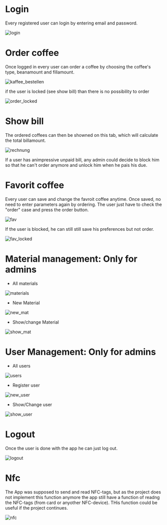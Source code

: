 # Login

Every registered user can login by entering email and password. 

![login](https://github.com/gauggelb/Officebarista/blob/master/frontend/README/login.png)

# Order coffee

Once logged in every user can order a coffee by choosing the coffee's type, beanamount and fillamount.

![kaffee_bestellen](https://github.com/gauggelb/Officebarista/blob/master/frontend/README/kaffee_bestellen.png)

if the user is locked (see show bill) than there is no possibility to order

![order_locked](https://github.com/gauggelb/Officebarista/blob/master/frontend/README/order_locked.png)

# Show bill

The ordered coffees can then be showned on this tab, which will calculate the total billamount. 

![rechnung](https://github.com/gauggelb/Officebarista/blob/master/frontend/README/rechnung.png)

If a user has animpressive unpaid bill, any admin could decide to block him so that he can't order anymore and
unlock him when he pais his due.


# Favorit coffee 

Every user can save and change the favroit coffee anytime. Once saved, no need to enter parameters again by ordering.
The user just have to check the "order" case and press the order button.

![fav](https://github.com/gauggelb/Officebarista/blob/master/frontend/README/favorit.png)

If the user is blocked, he can still still save his preferences but not order.

![fav_locked](https://github.com/gauggelb/Officebarista/blob/master/frontend/README/fav_locked.png)


# Material management: Only for admins
 - All materials
 
 ![materials](https://github.com/gauggelb/Officebarista/blob/master/frontend/README/materials.png)

 - New Material
 
 ![new_mat](https://github.com/gauggelb/Officebarista/blob/master/frontend/README/new_mat.png)

 - Show/change Material
 
 ![show_mat](https://github.com/gauggelb/Officebarista/blob/master/frontend/README/show_mat.png)


# User Management: Only for admins
 - All users
 
 ![users](https://github.com/gauggelb/Officebarista/blob/master/frontend/README/users.png)

 - Register user
 
 ![new_user](https://github.com/gauggelb/Officebarista/blob/master/frontend/README/new_user.png)

 
 - Show/Change user
 
 ![show_user](https://github.com/gauggelb/Officebarista/blob/master/frontend/README/show_user.png)

 
 # Logout
 
 Once the user is done with the app he can just log out.
 
 ![logout](https://github.com/gauggelb/Officebarista/blob/master/frontend/README/logout.png)
 
# Nfc

The App was supposed to send and read NFC-tags, but as the project does not implement this function anymore the app 
still have a function of readng the NFC-tags (from card or anyother NFC-device). THis function could be useful if the project continues.

![nfc](https://github.com/gauggelb/Officebarista/blob/master/frontend/README/nfc.png)
